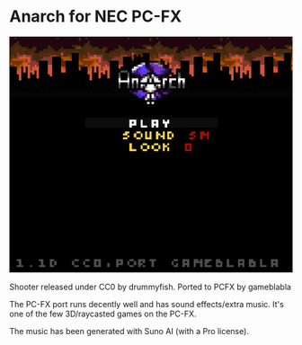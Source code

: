 Anarch for NEC PC-FX
====================

![Titlescreen for Anarch game](https://github.com/gameblabla/anarch-PCFX/blob/simp/scr1.png?raw=true)

Shooter released under CC0 by drummyfish.
Ported to PCFX by gameblabla

The PC-FX port runs decently well and has sound effects/extra music.
It's one of the few 3D/raycasted games on the PC-FX.

The music has been generated with Suno AI (with a Pro license).
